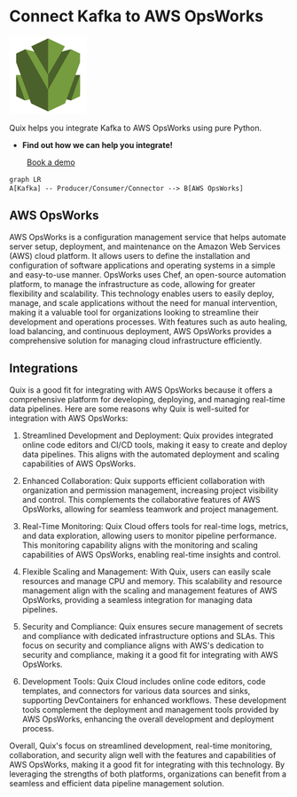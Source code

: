 # Connect Kafka to AWS OpsWorks

![](./images/logo_1.jpg)

Quix helps you integrate Kafka to AWS OpsWorks using pure Python.

<div class="grid cards blog-grid-card" markdown>

- __Find out how we can help you integrate!__

    <a class="md-button md-button--primary" href="https://share.hsforms.com/1iW0TmZzKQMChk0lxd_tGiw4yjw2?__hstc=175542013.2303933fbd746c0ac86d9ccbe9bc9100.1728383268831.1729603416735.1729620918855.31&__hssc=175542013.1.1729620918855&__hsfp=2132701734" target="_blank" style="margin:.5rem;">Book a demo</a>

</div>

```mermaid
graph LR
A[Kafka] -- Producer/Consumer/Connector --> B[AWS OpsWorks]
```

## AWS OpsWorks

AWS OpsWorks is a configuration management service that helps automate server setup, deployment, and maintenance on the Amazon Web Services (AWS) cloud platform. It allows users to define the installation and configuration of software applications and operating systems in a simple and easy-to-use manner. OpsWorks uses Chef, an open-source automation platform, to manage the infrastructure as code, allowing for greater flexibility and scalability. This technology enables users to easily deploy, manage, and scale applications without the need for manual intervention, making it a valuable tool for organizations looking to streamline their development and operations processes. With features such as auto healing, load balancing, and continuous deployment, AWS OpsWorks provides a comprehensive solution for managing cloud infrastructure efficiently.

## Integrations

Quix is a good fit for integrating with AWS OpsWorks because it offers a comprehensive platform for developing, deploying, and managing real-time data pipelines. Here are some reasons why Quix is well-suited for integration with AWS OpsWorks:

1. Streamlined Development and Deployment: Quix provides integrated online code editors and CI/CD tools, making it easy to create and deploy data pipelines. This aligns with the automated deployment and scaling capabilities of AWS OpsWorks.

2. Enhanced Collaboration: Quix supports efficient collaboration with organization and permission management, increasing project visibility and control. This complements the collaborative features of AWS OpsWorks, allowing for seamless teamwork and project management.

3. Real-Time Monitoring: Quix Cloud offers tools for real-time logs, metrics, and data exploration, allowing users to monitor pipeline performance. This monitoring capability aligns with the monitoring and scaling capabilities of AWS OpsWorks, enabling real-time insights and control.

4. Flexible Scaling and Management: With Quix, users can easily scale resources and manage CPU and memory. This scalability and resource management align with the scaling and management features of AWS OpsWorks, providing a seamless integration for managing data pipelines.

5. Security and Compliance: Quix ensures secure management of secrets and compliance with dedicated infrastructure options and SLAs. This focus on security and compliance aligns with AWS's dedication to security and compliance, making it a good fit for integrating with AWS OpsWorks.

6. Development Tools: Quix Cloud includes online code editors, code templates, and connectors for various data sources and sinks, supporting DevContainers for enhanced workflows. These development tools complement the deployment and management tools provided by AWS OpsWorks, enhancing the overall development and deployment process.

Overall, Quix's focus on streamlined development, real-time monitoring, collaboration, and security align well with the features and capabilities of AWS OpsWorks, making it a good fit for integrating with this technology. By leveraging the strengths of both platforms, organizations can benefit from a seamless and efficient data pipeline management solution.

